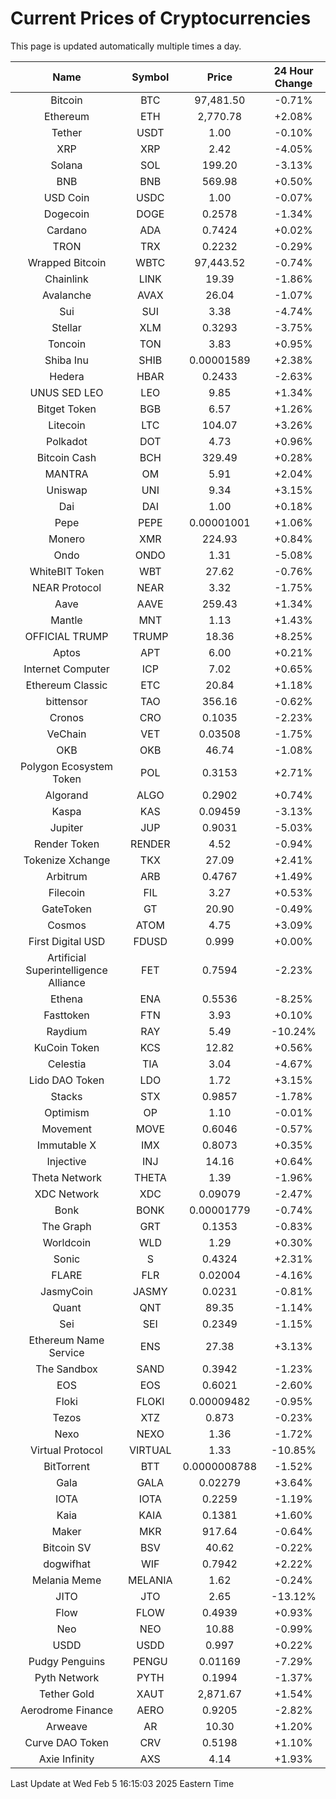 # Current Prices of Cryptocurrencies
This page is updated automatically multiple times a day.

| Name | Symbol | Price | 24 Hour Change |
| :---: |:---:| :---: | :---: |
| Bitcoin | BTC | 97,481.50 | -0.71% |
| Ethereum | ETH | 2,770.78 | +2.08% |
| Tether | USDT | 1.00 | -0.10% |
| XRP | XRP | 2.42 | -4.05% |
| Solana | SOL | 199.20 | -3.13% |
| BNB | BNB | 569.98 | +0.50% |
| USD Coin | USDC | 1.00 | -0.07% |
| Dogecoin | DOGE | 0.2578 | -1.34% |
| Cardano | ADA | 0.7424 | +0.02% |
| TRON | TRX | 0.2232 | -0.29% |
| Wrapped Bitcoin | WBTC | 97,443.52 | -0.74% |
| Chainlink | LINK | 19.39 | -1.86% |
| Avalanche | AVAX | 26.04 | -1.07% |
| Sui | SUI | 3.38 | -4.74% |
| Stellar | XLM | 0.3293 | -3.75% |
| Toncoin | TON | 3.83 | +0.95% |
| Shiba Inu | SHIB | 0.00001589 | +2.38% |
| Hedera | HBAR | 0.2433 | -2.63% |
| UNUS SED LEO | LEO | 9.85 | +1.34% |
| Bitget Token | BGB | 6.57 | +1.26% |
| Litecoin | LTC | 104.07 | +3.26% |
| Polkadot | DOT | 4.73 | +0.96% |
| Bitcoin Cash | BCH | 329.49 | +0.28% |
| MANTRA | OM | 5.91 | +2.04% |
| Uniswap | UNI | 9.34 | +3.15% |
| Dai | DAI | 1.00 | +0.18% |
| Pepe | PEPE | 0.00001001 | +1.06% |
| Monero | XMR | 224.93 | +0.84% |
| Ondo | ONDO | 1.31 | -5.08% |
| WhiteBIT Token | WBT | 27.62 | -0.76% |
| NEAR Protocol | NEAR | 3.32 | -1.75% |
| Aave | AAVE | 259.43 | +1.34% |
| Mantle | MNT | 1.13 | +1.43% |
| OFFICIAL TRUMP | TRUMP | 18.36 | +8.25% |
| Aptos | APT | 6.00 | +0.21% |
| Internet Computer | ICP | 7.02 | +0.65% |
| Ethereum Classic | ETC | 20.84 | +1.18% |
| bittensor | TAO | 356.16 | -0.62% |
| Cronos | CRO | 0.1035 | -2.23% |
| VeChain | VET | 0.03508 | -1.75% |
| OKB | OKB | 46.74 | -1.08% |
| Polygon Ecosystem Token | POL | 0.3153 | +2.71% |
| Algorand | ALGO | 0.2902 | +0.74% |
| Kaspa | KAS | 0.09459 | -3.13% |
| Jupiter | JUP | 0.9031 | -5.03% |
| Render Token | RENDER | 4.52 | -0.94% |
| Tokenize Xchange | TKX | 27.09 | +2.41% |
| Arbitrum | ARB | 0.4767 | +1.49% |
| Filecoin | FIL | 3.27 | +0.53% |
| GateToken | GT | 20.90 | -0.49% |
| Cosmos | ATOM | 4.75 | +3.09% |
| First Digital USD | FDUSD | 0.999 | +0.00% |
| Artificial Superintelligence Alliance | FET | 0.7594 | -2.23% |
| Ethena | ENA | 0.5536 | -8.25% |
| Fasttoken | FTN | 3.93 | +0.10% |
| Raydium | RAY | 5.49 | -10.24% |
| KuCoin Token | KCS | 12.82 | +0.56% |
| Celestia | TIA | 3.04 | -4.67% |
| Lido DAO Token | LDO | 1.72 | +3.15% |
| Stacks | STX | 0.9857 | -1.78% |
| Optimism | OP | 1.10 | -0.01% |
| Movement | MOVE | 0.6046 | -0.57% |
| Immutable X | IMX | 0.8073 | +0.35% |
| Injective | INJ | 14.16 | +0.64% |
| Theta Network | THETA | 1.39 | -1.96% |
| XDC Network | XDC | 0.09079 | -2.47% |
| Bonk | BONK | 0.00001779 | -0.74% |
| The Graph | GRT | 0.1353 | -0.83% |
| Worldcoin | WLD | 1.29 | +0.30% |
| Sonic | S | 0.4324 | +2.31% |
| FLARE | FLR | 0.02004 | -4.16% |
| JasmyCoin | JASMY | 0.0231 | -0.81% |
| Quant | QNT | 89.35 | -1.14% |
| Sei | SEI | 0.2349 | -1.15% |
| Ethereum Name Service | ENS | 27.38 | +3.13% |
| The Sandbox | SAND | 0.3942 | -1.23% |
| EOS | EOS | 0.6021 | -2.60% |
| Floki | FLOKI | 0.00009482 | -0.95% |
| Tezos | XTZ | 0.873 | -0.23% |
| Nexo | NEXO | 1.36 | -1.72% |
| Virtual Protocol | VIRTUAL | 1.33 | -10.85% |
| BitTorrent | BTT | 0.0000008788 | -1.52% |
| Gala | GALA | 0.02279 | +3.64% |
| IOTA | IOTA | 0.2259 | -1.19% |
| Kaia | KAIA | 0.1381 | +1.60% |
| Maker | MKR | 917.64 | -0.64% |
| Bitcoin SV | BSV | 40.62 | -0.22% |
| dogwifhat | WIF | 0.7942 | +2.22% |
| Melania Meme | MELANIA | 1.62 | -0.24% |
| JITO | JTO | 2.65 | -13.12% |
| Flow | FLOW | 0.4939 | +0.93% |
| Neo | NEO | 10.88 | -0.99% |
| USDD | USDD | 0.997 | +0.22% |
| Pudgy Penguins | PENGU | 0.01169 | -7.29% |
| Pyth Network | PYTH | 0.1994 | -1.37% |
| Tether Gold | XAUT | 2,871.67 | +1.54% |
| Aerodrome Finance | AERO | 0.9205 | -2.82% |
| Arweave | AR | 10.30 | +1.20% |
| Curve DAO Token | CRV | 0.5198 | +1.10% |
| Axie Infinity | AXS | 4.14 | +1.93% |

Last Update at Wed Feb  5 16:15:03 2025 Eastern Time